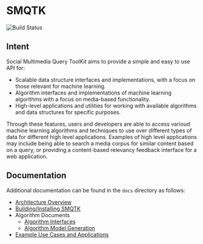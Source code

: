 # SMQTK
![Build Status](https://travis-ci.org/Kitware/SMQTK.svg?branch=master)


## Intent
Social Multimedia Query ToolKit aims to provide a simple and easy to use API for:

* Scalable data structure interfaces and implementations, with a focus on those relevant for machine learning.
* Algorithm interfaces and implementations of machine learning algorithms with a focus on media-based functionality.
* High-level applications and utilities for working with available algorithms and data structures for specific purposes.

Through these features, users and developers are able to access varioud machine learning algorithms and techniques to use over different types of data for different high level applications.
Examples of high level applications may include being able to search a media corpus for similar content based on a query, or providing a content-based relevancy feedback interface for a web application.


## Documentation
Additional documentation can be found in the ``docs`` directory as follows:

* [Architecture Overview](docs/architecture.md)
* [Building/Installing SMQTK](docs/building.md)
* Algorithm Documents
    * [Algorithm Interfaces](docs/algorithms/interfaces.md)
    * [Algorithm Model Generation](docs/algorithms/model_generation.md)
* [Example Use Cases and Applications](docs/examples/overview.md)

